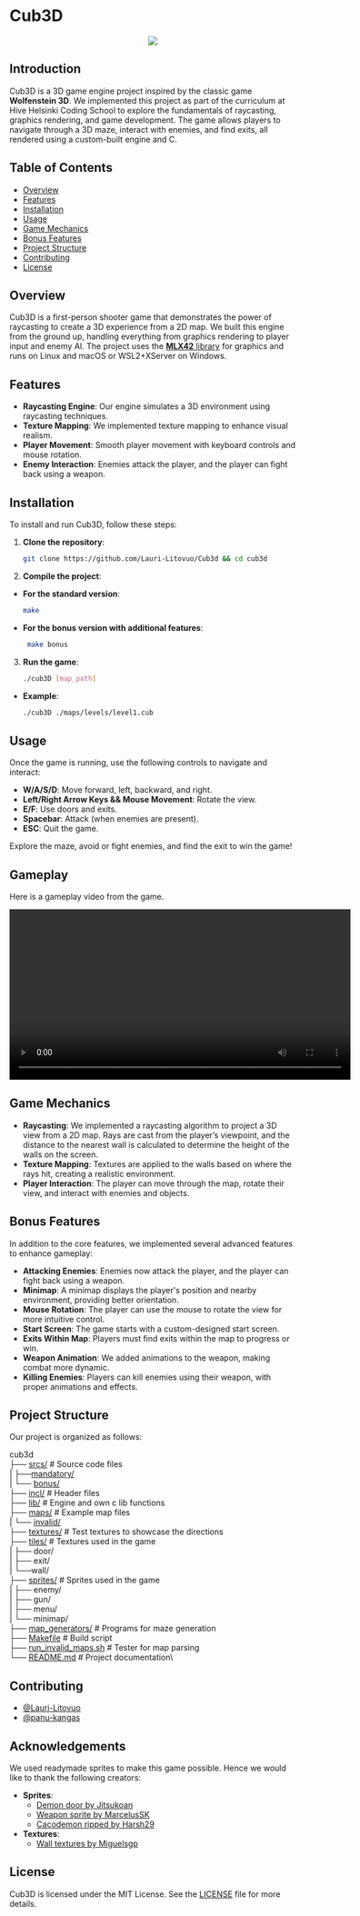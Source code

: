 # Cub3D

<p align="center">
  <img src="https://github.com/Lauri-Litovuo/Cub3d/blob/main/videos/cubed.gif" />
</p>

## Introduction

Cub3D is a 3D game engine project inspired by the classic game **Wolfenstein 3D**. We implemented this project as part of the curriculum at Hive Helsinki Coding School to explore the fundamentals of raycasting, graphics rendering, and game development. The game allows players to navigate through a 3D maze, interact with enemies, and find exits, all rendered using a custom-built engine and C.

## Table of Contents
- [Overview](#overview)
- [Features](#features)
- [Installation](#installation)
- [Usage](#usage)
- [Game Mechanics](#game-mechanics)
- [Bonus Features](#bonus-features)
- [Project Structure](#project-structure)
- [Contributing](#contributing)
- [License](#license)

## Overview

Cub3D is a first-person shooter game that demonstrates the power of raycasting to create a 3D experience from a 2D map. We built this engine from the ground up, handling everything from graphics rendering to player input and enemy AI. The project uses the [**MLX42** library](https://github.com/codam-coding-college/MLX42) for graphics and runs on Linux and macOS or WSL2+XServer on Windows.

## Features

- **Raycasting Engine**: Our engine simulates a 3D environment using raycasting techniques.
- **Texture Mapping**: We implemented texture mapping to enhance visual realism.
- **Player Movement**: Smooth player movement with keyboard controls and mouse rotation.
- **Enemy Interaction**: Enemies attack the player, and the player can fight back using a weapon.

## Installation

To install and run Cub3D, follow these steps:

1. **Clone the repository**:
   ```bash
   git clone https://github.com/Lauri-Litovuo/Cub3d && cd cub3d
2. **Compile the project**:
- **For the standard version**:
   ```bash
   make
- **For the bonus version with additional features**:
  ```bash
   make bonus
3. **Run the game**:
   ```bash
   ./cub3D [map_path]
- **Example**:
  ```bash
  ./cub3D ./maps/levels/level1.cub

## Usage

Once the game is running, use the following controls to navigate and interact:

- **W/A/S/D**: Move forward, left, backward, and right.
- **Left/Right Arrow Keys && Mouse Movement**: Rotate the view.
- **E/F**: Use doors and exits.
- **Spacebar**: Attack (when enemies are present).
- **ESC**: Quit the game.

Explore the maze, avoid or fight enemies, and find the exit to win the game!

## Gameplay

Here is a gameplay video from the game.

<p align="center">
   <video width="600" controls>
      <source src="https://github.com/Lauri-Litovuo/Cub3d/blob/main/videos/Cub3d.mp4" type="video/mp4">
      Your browser does not support the video tag.
   </video>
</p>

## Game Mechanics

- **Raycasting**: We implemented a raycasting algorithm to project a 3D view from a 2D map. Rays are cast from the player’s viewpoint, and the distance to the nearest wall is calculated to determine the height of the walls on the screen.
- **Texture Mapping**: Textures are applied to the walls based on where the rays hit, creating a realistic environment.
- **Player Interaction**: The player can move through the map, rotate their view, and interact with enemies and objects.

## Bonus Features

In addition to the core features, we implemented several advanced features to enhance gameplay:

- **Attacking Enemies**: Enemies now attack the player, and the player can fight back using a weapon.
- **Minimap**: A minimap displays the player's position and nearby environment, providing better orientation.
- **Mouse Rotation**: The player can use the mouse to rotate the view for more intuitive control.
- **Start Screen**: The game starts with a custom-designed start screen.
- **Exits Within Map**: Players must find exits within the map to progress or win.
- **Weapon Animation**: We added animations to the weapon, making combat more dynamic.
- **Killing Enemies**: Players can kill enemies using their weapon, with proper animations and effects.

## Project Structure

Our project is organized as follows:

 cub3d\
├── [srcs/](./srcs/) # Source code files\
|		├──[mandatory/](./srcs/mandatory/)\
|		└── [bonus/](./srcs/bonus/)\
├── [incl/](./incl/) # Header files\
├── [lib/](./lib/) # Engine and own c lib functions\
├── [maps/](./maps/) # Example map files\
|		└── [invalid/](./maps/invalid/)\
├── [textures/](./textures/) # Test textures to showcase the directions\
├── [tiles/](./tiles/) # Textures used in the game\
|	   	├── door/\
|		├── exit/\
|		└──wall/\
├── [sprites/](./sprites/) # Sprites used in the game\
|		├── enemy/\
|		├── gun/\
|		├── menu/\
|		└── minimap/\
├── [map_generators/](./map_generators/) # Programs for maze generation\
├── [Makefile](./Makefile) # Build script\
├── [run_invalid_maps.sh](./run_invalid_maps.sh) # Tester for map parsing\
└── [README.md](./README.md) # Project documentation\

## Contributing

- [@Lauri-Litovuo](https://github.com/Lauri-Litovuo)
- [@panu-kangas](https://github.com/panu-kangas)

## Acknowledgements
We used readymade sprites to make this game possible. Hence we would like to thank the following creators:
- **Sprites**:
	- [Demon door by Jitsukoan](https://jitsukoan.itch.io/demon-door)
 	- [Weapon sprite by MarcelusSK](https://www.moddb.com/games/doom/addons/upscaled-classic-weapons-sprites-for-doom-and-doom-2)
  	- [Cacodemon ripped by Harsh29](https://spritedatabase.net/file/562) 
- **Textures**:
	- [Wall textures by Miguelsgp](https://miguelsgp.itch.io/free-tileset-dungeon)


## License

Cub3D is licensed under the MIT License. See the [LICENSE](LICENSE) file for more details.
